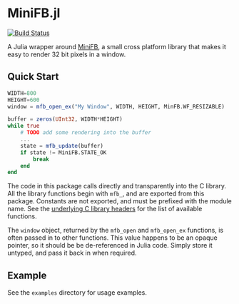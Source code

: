 # MiniFB.jl

[![Build Status](https://github.com/aviks/MiniFB.jl/workflows/CI/badge.svg)](https://github.com/aviks/MiniFB.jl/actions)


A Julia wrapper around [MiniFB](https://github.com/emoon/minifb), a small cross platform library that makes it easy to render 32 bit pixels in a window. 


## Quick Start

```julia
WIDTH=800
HEIGHT=600
window = mfb_open_ex("My Window", WIDTH, HEIGHT, MinFB.WF_RESIZABLE)

buffer = zeros(UInt32, WIDTH*HEIGHT)
while true
    # TODO add some rendering into the buffer
    ...
    state = mfb_update(buffer)
    if state != MiniFB.STATE_OK
        break
    end
end
```

The code in this package calls directly and transparently into the C library. All the library functions begin with `mfb_`, and are exported from this package. Constants are not exported, and must be prefixed with the module name. See the [underlying C library headers](https://github.com/emoon/minifb/blob/master/include/MiniFB.h) for the list of available functions. 

The `window` object, returned by the `mfb_open` and `mfb_open_ex` functions, is often passed in to other functions. This value happens to be an opaque pointer, so it should be be de-referenced in Julia code. Simply store it untyped, and pass it back in when required. 

## Example

See the `examples` directory for usage examples. 


